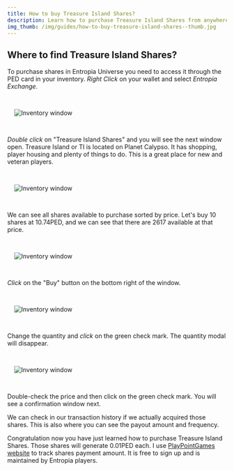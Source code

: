```yaml
---
title: How to buy Treasure Island Shares?
description: Learn how to purchase Treasure Island Shares from anywhere in Entropia. From tips and plenty of screenshots - we have made it easy to understand.
img_thumb: /img/guides/how-to-buy-treasure-island-shares--thumb.jpg
---
```


## Where to find Treasure Island Shares?

To purchase shares in Entropia Universe you need to access it through the PED card in your inventory. *Right Click* on your wallet and select *Entropia Exchange*.

<div class="imgguides" style="padding: 1rem;display: block;position: relative;">

![Inventory window](/img/guides/how-to-buy-treasure-island-shares--entropiamarket-guide---01.jpg "Inventory window")

</div>

*Double click* on "Treasure Island Shares" and you will see the next window open. Treasure Island or TI is located on Planet Calypso. It has shopping, player housing and plenty of things to do. This is a great place for new and veteran players.

<div class="imgguides" style="padding: 1rem;display: block;position: relative;">

![Inventory window](/img/guides/how-to-buy-treasure-island-shares--entropiamarket-guide---02.jpg "Inventory window")

</div>

We can see all shares available to purchase sorted by price. Let's buy 10 shares at 10.74PED, and we can see that there are 2617 available at that price.

<div class="imgguides" style="padding: 1rem;display: block;position: relative;">

![Inventory window](/img/guides/how-to-buy-treasure-island-shares--entropiamarket-guide---03.jpg "Inventory window")

</div>

*Click* on the "Buy" button on the bottom right of the window.

<div class="imgguides" style="padding: 1rem;display: block;position: relative;">

![Inventory window](/img/guides/how-to-buy-treasure-island-shares--entropiamarket-guide---04.jpg "Inventory window")

</div>

Change the quantity and *click* on the green check mark. The quantity modal will disappear.

<div class="imgguides" style="padding: 1rem;display: block;position: relative;">

![Inventory window](/img/guides/how-to-buy-treasure-island-shares--entropiamarket-guide---05.jpg "Inventory window")

</div>

Double-check the price and then click on the green check mark. You will see a confirmation window next.

We can check in our transaction history if we actually acquired those shares. This is also where you can see the payout amount and frequency.

Congratulation now you have just learned how to purchase Treasure Island Shares. Those shares will generate 0.01PED each. I use [PlayPointGames website](https://playpointgames.com/r/ee1f280b) to track shares payment amount. It is free to sign up and is maintained by Entropia players.